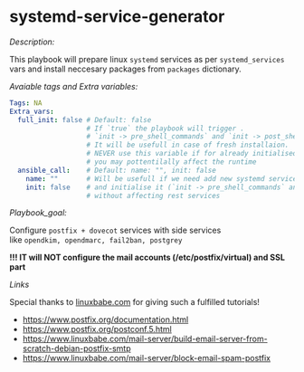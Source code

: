 # systemd-service-generator

_Description:_

This playbook will prepare linux `systemd` services as per `systemd_services` <br>
vars and install neccesary packages from `packages` dictionary. <br>

_Avaiable tags and Extra variables:_

```yaml
Tags: NA
Extra_vars:
  full_init: false # Default: false
                   # If `true` the playbook will trigger .
                   # `init -> pre_shell_commands` and `init -> post_shell_commands` command list.
                   # It will be usefull in case of fresh installaion.
                   # NEVER use this variable if for already initialised services because
                   # you may pottentilally affect the runtime
  ansible_call:    # Default: name: "", init: false
    name: ""       # Will be usefull if we need add new systemd service
    init: false    # and initialise it (`init -> pre_shell_commands` and `init -> post_shell_commands` )
                   # without affecting rest services
```

_Playbook_goal:_

Configure `postfix + dovecot` services with side services <br>
like `opendkim, opendmarc, fail2ban, postgrey`

__!!! IT will NOT configure the mail accounts (/etc/postfix/virtual) and SSL part__

_Links_

Special thanks to [linuxbabe.com](https://www.linuxbabe.com) for giving such a fulfilled tutorials!

- https://www.postfix.org/documentation.html
- https://www.postfix.org/postconf.5.html
- https://www.linuxbabe.com/mail-server/build-email-server-from-scratch-debian-postfix-smtp
- https://www.linuxbabe.com/mail-server/block-email-spam-postfix